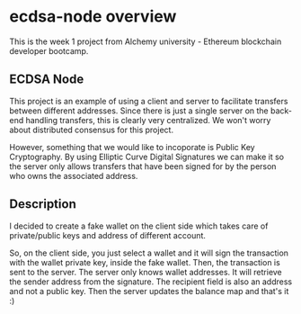 # ecdsa-node overview

This is the week 1 project from Alchemy university - Ethereum blockchain developer bootcamp. 

## ECDSA Node

This project is an example of using a client and server to facilitate transfers between different addresses. Since there is just a single server on the back-end handling transfers, this is clearly very centralized. We won't worry about distributed consensus for this project.

However, something that we would like to incoporate is Public Key Cryptography. By using Elliptic Curve Digital Signatures we can make it so the server only allows transfers that have been signed for by the person who owns the associated address.

## Description

I decided to create a fake wallet on the client side which takes care of private/public keys and address of different account.

So, on the client side, you just select a wallet and it will sign the transaction with the wallet private key, inside the fake wallet.
Then, the transaction is sent to the server.
The server only knows wallet addresses. It will retrieve the sender address from the signature.
The recipient field is also an address and not a public key. Then the server updates the balance map and that's it :)
